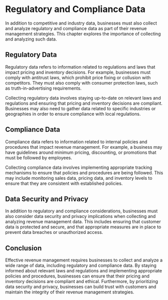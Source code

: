 Regulatory and Compliance Data
===================================================================================

In addition to competitive and industry data, businesses must also collect and analyze regulatory and compliance data as part of their revenue management strategies. This chapter explores the importance of collecting and analyzing such data.

Regulatory Data
---------------

Regulatory data refers to information related to regulations and laws that impact pricing and inventory decisions. For example, businesses must comply with antitrust laws, which prohibit price fixing or collusion with competitors. They must also comply with consumer protection laws, such as truth-in-advertising requirements.

Collecting regulatory data involves staying up-to-date on relevant laws and regulations and ensuring that pricing and inventory decisions are compliant. Businesses may also need to gather data related to specific industries or geographies in order to ensure compliance with local regulations.

Compliance Data
---------------

Compliance data refers to information related to internal policies and procedures that impact revenue management. For example, a business may have guidelines around minimum pricing, discounting, or promotions that must be followed by employees.

Collecting compliance data involves implementing appropriate tracking mechanisms to ensure that policies and procedures are being followed. This may include monitoring sales data, pricing data, and inventory levels to ensure that they are consistent with established policies.

Data Security and Privacy
-------------------------

In addition to regulatory and compliance considerations, businesses must also consider data security and privacy implications when collecting and analyzing revenue management data. This includes ensuring that customer data is protected and secure, and that appropriate measures are in place to prevent data breaches or unauthorized access.

Conclusion
----------

Effective revenue management requires businesses to collect and analyze a wide range of data, including regulatory and compliance data. By staying informed about relevant laws and regulations and implementing appropriate policies and procedures, businesses can ensure that their pricing and inventory decisions are compliant and ethical. Furthermore, by prioritizing data security and privacy, businesses can build trust with customers and maintain the integrity of their revenue management strategies.


